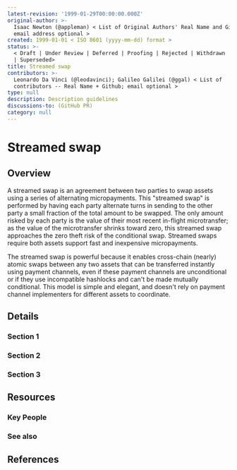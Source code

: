 ```yaml
---
latest-revision: '1999-01-29T00:00:00.000Z'
original-author: >-
  Isaac Newton (@appleman) < List of Original Authors' Real Name and Github;
  email address optional >
created: 1999-01-01 < ISO 8601 (yyyy-mm-dd) format >
status: >-
  < Draft | Under Review | Deferred | Proofing | Rejected | Withdrawn | Accepted
  | Superseded>
title: Streamed swap
contributors: >-
  Leonardo Da Vinci (@leodavinci); Galileo Galilei (@ggal) < List of
  contributors -- Real Name + Github; email optional >
type: null
description: Description guidelines
discussions-to: (GitHub PR)
category: null
---
```


# Streamed swap

## Overview

A streamed swap is an agreement between two parties to swap assets using a series of alternating micropayments. This "streamed swap" is performed by having each party alternate turns in sending to the other party a small fraction of the total amount to be swapped. The only amount risked by each party is the value of their most recent in-flight microtransfer; as the value of the microtransfer shrinks toward zero, this streamed swap approaches the zero theft risk of the conditional swap. Streamed swaps require both assets support fast and inexpensive micropayments.

The streamed swap is powerful because it enables cross-chain \(nearly\) atomic swaps between any two assets that can be transferred instantly using payment channels, even if these payment channels are unconditional or if they use incompatible hashlocks and can't be made mutually conditional. This model is simple and elegant, and doesn't rely on payment channel implementers for different assets to coordinate.

## Details

### Section 1

### Section 2

### Section 3

## Resources

### Key People

### See also

## References

